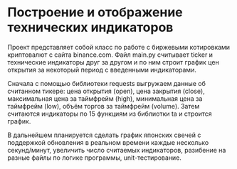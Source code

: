 # Построение и отображение технических индикаторов

Проект представляет собой класс по работе с биржевыми котировками криптовалют c сайта binance.com. Файл main.py считывает ticker и технические индикаторы друг за другом и по ним строит график цен открытия за некоторый период с введенными индикаторами. 

Сначала с помощью библиотеки requests выгружаем данные об считанном тикере: цена открытия (open), цена закрытия (close), максимальная цена за таймфрейм (high), минимальная цена за таймфрейм (low), объём торгов за таймфрейм (volume). Затем считаются индикаторы по 15 функциям из библиотки ta и строится график.

В дальнейшем планируется сделать график японских свечей с поддержкой обновления в реальном времени каждые несколько секунд/минут, увеличить число считаемых индикаторов, разибение на разные файлы по логике программы, unit-тестирование.

